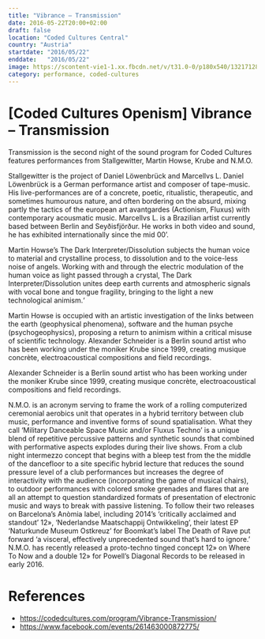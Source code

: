 ```yaml
---
title: "Vibrance – Transmission"
date: 2016-05-22T20:00+02:00
draft: false
location: "Coded Cultures Central"
country: "Austria"
startdate: "2016/05/22"
enddate:   "2016/05/22"
image: https://scontent-vie1-1.xx.fbcdn.net/v/t31.0-0/p180x540/13217128_1130838766967498_8511705564154835811_o.jpg?_nc_cat=107&_nc_sid=b386c4&_nc_ohc=lj-kyMnyd2MAX-EqVsI&_nc_ht=scontent-vie1-1.xx&tp=6&oh=20a3b50e830c3a8bb1e5ab5a96be590c&oe=5F8E267C
category: performance, coded-cultures
---
```


# [Coded Cultures Openism] Vibrance – Transmission

Transmission is the second night of the sound program for Coded Cultures features performances from Stallgewitter, Martin Howse, Krube and N.M.O.

Stallgewitter is the project of Daniel Löwenbrück and Marcellvs L. Daniel Löwenbrück is a German performance artist and composer of tape-music. His live-performances are of a concrete, poetic, ritualistic, therapeutic, and sometimes humourous nature, and often bordering on the absurd, mixing partly the tactics of the european art avantgardes (Actionism, Fluxus) with contemporary acousmatic music. Marcellvs L. is a Brazilian artist currently based between Berlin and Seyðisfjörður. He works in both video and sound, he has exhibited internationally since the mid 00’.

Martin Howse’s The Dark Interpreter/Dissolution subjects the human voice to material and crystalline process, to dissolution and to the voice-less noise of angels. Working with and through the electric modulation of the human voice as light passed through a crystal, The Dark Interpreter/Dissolution unites deep earth currents and atmospheric signals with vocal bone and tongue fragility, bringing to the light a new technological animism.‘

Martin Howse is occupied with an artistic investigation of the links between the earth (geophysical phenomena), software and the human psyche (psychogeophysics), proposing a return to animism within a critical misuse of scientific technology.
Alexander Schneider is a Berlin sound artist who has been working under the moniker Krube since 1999, creating musique concrète, electroacoustical compositions and field recordings.

Alexander Schneider is a Berlin sound artist who has been working under the moniker Krube since 1999, creating musique concrète, electroacoustical compositions and field recordings.

N.M.O. is an acronym serving to frame the work of a rolling computerized ceremonial aerobics unit that operates in a hybrid territory between club music, performance and inventive forms of sound spatialisation. What they call ‘Military Danceable Space Music and/or Fluxus Techno’ is a unique blend of repetitive percussive patterns and synthetic sounds that combined with performative aspects explodes during their live shows.
From a club night intermezzo concept that begins with a bleep test from the the middle of the dancefloor to a site specific hybrid lecture that reduces the sound pressure level of a club performances but increases the degree of interactivity with the audience (incorporating the game of musical chairs), to outdoor performances with colored smoke grenades and flares that are all an attempt to question standardized formats of presentation of electronic music and ways to break with passive listening.
To follow their two releases on Barcelona’s Anòmia label, including 2014’s ‘critically acclaimed and standout’ 12», ‘Nederlandse Maatschappij Ontwikkeling’, their latest EP ‘Naturkunde Museum Ostkreuz’ for Boomkat’s label The Death of Rave put forward ‘a visceral, effectively unprecedented sound that’s hard to ignore.’ N.M.O. has recently released a proto-techno tinged concept 12» on Where To Now and a double 12» for Powell’s Diagonal Records to be released in early 2016.

# References
* https://codedcultures.com/program/Vibrance-Transmission/
* https://www.facebook.com/events/261463000872775/
